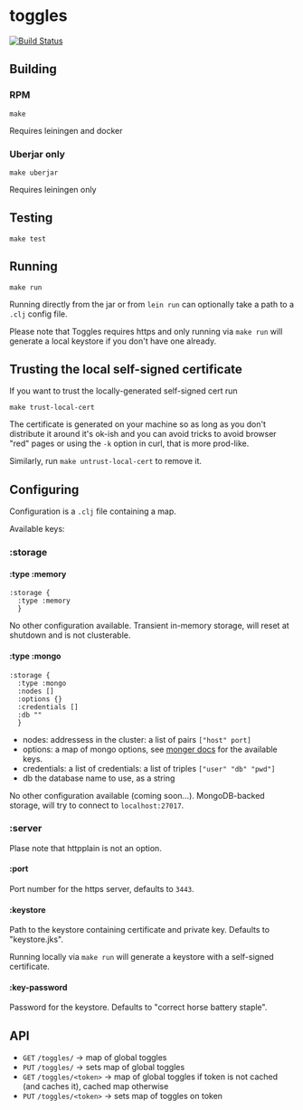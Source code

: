 # toggles

[![Build Status](https://travis-ci.org/caligin/toggles.svg?branch=master)](https://travis-ci.org/caligin/toggles)

## Building

### RPM

`make`

Requires leiningen and docker

### Uberjar only

`make uberjar`

Requires leiningen only

## Testing

`make test`

## Running

`make run`

Running directly from the jar or from `lein run` can optionally take a path to a `.clj` config file.

Please note that Toggles requires https and only running via `make run` will generate a local keystore if you don't have one already.

## Trusting the local self-signed certificate

If you want to trust the locally-generated self-signed cert run

`make trust-local-cert`

The certificate is generated on your machine so as long as you don't distribute it around it's ok-ish and you can avoid tricks to avoid browser "red" pages or using the `-k` option in curl, that is more prod-like.

Similarly, run `make untrust-local-cert` to remove it.

## Configuring

Configuration is a `.clj` file containing a map.

Available keys:

### :storage

#### :type :memory

```
:storage {
  :type :memory
  }
```

No other configuration available. Transient in-memory storage, will reset at shutdown and is not clusterable.

#### :type :mongo

```
:storage {
  :type :mongo
  :nodes []
  :options {}
  :credentials []
  :db ""
  }
```

- nodes: addressess in the cluster: a list of pairs `["host" port]`
- options: a map of mongo options, see [monger docs](http://reference.clojuremongodb.info/monger.core.html#var-mongo-options-builder) for the available keys.
- credentials: a list of credentials: a list of triples `["user" "db" "pwd"]`
- db the database name to use, as a string

No other configuration available (coming soon...). MongoDB-backed storage, will try to connect to `localhost:27017`.

### :server

Plase note that httpplain is not an option.

#### :port

Port number for the https server, defaults to `3443`.

#### :keystore

Path to the keystore containing certificate and private key. Defaults to "keystore.jks".

Running locally via `make run` will generate a keystore with a self-signed certificate.

#### :key-password

Password for the keystore. Defaults to "correct horse battery staple".

## API

- `GET` `/toggles/` -> map of global toggles
- `PUT` `/toggles/` -> sets map of global toggles
- `GET` `/toggles/<token>` -> map of global toggles if token is not cached (and caches it), cached map otherwise
- `PUT` `/toggles/<token>` -> sets map of toggles on token